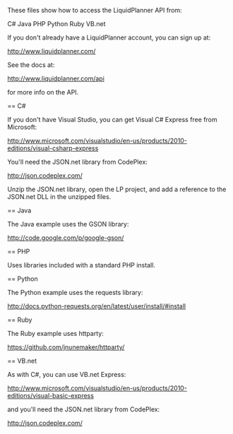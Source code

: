 These files show how to access the LiquidPlanner API from:

  C#
  Java
  PHP
  Python
  Ruby
  VB.net

If you don't already have a LiquidPlanner account, you can sign up at:

  http://www.liquidplanner.com/

See the docs at:

  http://www.liquidplanner.com/api

for more info on the API.

== C#

If you don't have Visual Studio, you can get Visual C# Express free from Microsoft:

  http://www.microsoft.com/visualstudio/en-us/products/2010-editions/visual-csharp-express

You'll need the JSON.net library from CodePlex:

  http://json.codeplex.com/

Unzip the JSON.net library, open the LP project, and add a reference to the
JSON.net DLL in the unzipped files. 

== Java

The Java example uses the GSON library:

  http://code.google.com/p/google-gson/

== PHP

Uses libraries included with a standard PHP install.

== Python

The Python example uses the requests library:

  http://docs.python-requests.org/en/latest/user/install/#install

== Ruby

The Ruby example uses httparty:

  https://github.com/jnunemaker/httparty/

== VB.net

As with C#, you can use VB.net Express:

  http://www.microsoft.com/visualstudio/en-us/products/2010-editions/visual-basic-express

and you'll need the JSON.net library from CodePlex:

  http://json.codeplex.com/

